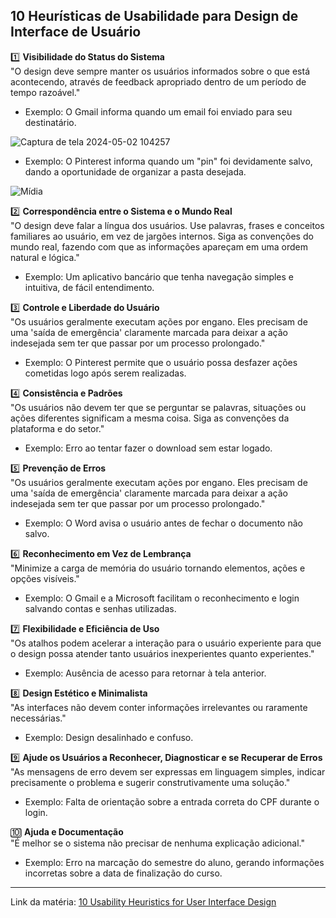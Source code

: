 ## 10 Heurísticas de Usabilidade para Design de Interface de Usuário
 
1️⃣ **Visibilidade do Status do Sistema**  
"O design deve sempre manter os usuários informados sobre o que está acontecendo, através de feedback apropriado dentro de um período de tempo razoável."  
- Exemplo: O Gmail informa quando um email foi enviado para seu destinatário.

![Captura de tela 2024-05-02 104257](https://github.com/LuisaAndrade28/Bertoti/assets/127700485/b9a060d3-922e-4b52-a484-521435f28c3e)

- Exemplo: O Pinterest informa quando um "pin" foi devidamente salvo, dando a oportunidade de organizar a pasta desejada.

![Mídia](https://github.com/LuisaAndrade28/Bertoti/assets/127700485/9aec8452-ba0f-4afe-b071-876f73a85d27)

2️⃣ **Correspondência entre o Sistema e o Mundo Real**  
"O design deve falar a língua dos usuários. Use palavras, frases e conceitos familiares ao usuário, em vez de jargões internos. Siga as convenções do mundo real, fazendo com que as informações apareçam em uma ordem natural e lógica."  
- Exemplo: Um aplicativo bancário que tenha navegação simples e intuitiva, de fácil entendimento. 
 
3️⃣ **Controle e Liberdade do Usuário**  
"Os usuários geralmente executam ações por engano. Eles precisam de uma 'saída de emergência' claramente marcada para deixar a ação indesejada sem ter que passar por um processo prolongado."  
- Exemplo: O Pinterest permite que o usuário possa desfazer ações cometidas logo após serem realizadas. 
 
4️⃣ **Consistência e Padrões**  
"Os usuários não devem ter que se perguntar se palavras, situações ou ações diferentes significam a mesma coisa. Siga as convenções da plataforma e do setor."  
- Exemplo: Erro ao tentar fazer o download sem estar logado.
 
5️⃣ **Prevenção de Erros**  
"Os usuários geralmente executam ações por engano. Eles precisam de uma 'saída de emergência' claramente marcada para deixar a ação indesejada sem ter que passar por um processo prolongado."  
- Exemplo: O Word avisa o usuário antes de fechar o documento não salvo.
 
6️⃣ **Reconhecimento em Vez de Lembrança**  
"Minimize a carga de memória do usuário tornando elementos, ações e opções visíveis."  
- Exemplo: O Gmail e a Microsoft facilitam o reconhecimento e login salvando contas e senhas utilizadas.
 
7️⃣ **Flexibilidade e Eficiência de Uso**  
"Os atalhos podem acelerar a interação para o usuário experiente para que o design possa atender tanto usuários inexperientes quanto experientes."  
- Exemplo: Ausência de acesso para retornar à tela anterior.
 
8️⃣ **Design Estético e Minimalista**  
"As interfaces não devem conter informações irrelevantes ou raramente necessárias."  
- Exemplo: Design desalinhado e confuso.
 
9️⃣ **Ajude os Usuários a Reconhecer, Diagnosticar e se Recuperar de Erros**  
"As mensagens de erro devem ser expressas em linguagem simples, indicar precisamente o problema e sugerir construtivamente uma solução."  
- Exemplo: Falta de orientação sobre a entrada correta do CPF durante o login.
 
🔟 **Ajuda e Documentação**  
"É melhor se o sistema não precisar de nenhuma explicação adicional."  
- Exemplo: Erro na marcação do semestre do aluno, gerando informações incorretas sobre a data de finalização do curso.
 
---
 
Link da matéria: [10 Usability Heuristics for User Interface Design](link_aqui)
